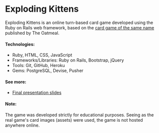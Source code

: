 # Exploding Kittens

Exploding Kittens is an online turn-based card game developed using
the Ruby on Rails web framework, based on the [card game of the same
name](https://explodingkittens.com) published by The Oatmeal.

#### Technologies:
* Ruby, HTML, CSS, JavaScript
* Frameworks/Libraries: Ruby on Rails, Bootstrap, jQuery
* Tools: Git, GitHub, Heroku
* Gems: PostgreSQL, Devise, Pusher

#### See more:
* [Final presentation slides](https://goo.gl/uqdOK1)

#### Note:
The game was developed strictly for educational purposes.
Seeing as the real game's card images (assets) were used,
the game is not hosted anywhere online.
